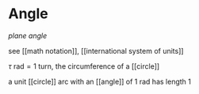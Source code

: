# Angle

_plane angle_

see [[math notation]], [[international system of units]]

$\tau \text{ rad} = 1 \text{ turn}$, the circumference of a [[circle]]

a unit [[circle]] arc with an [[angle]] of $1 \text{ rad}$ has length $1$
